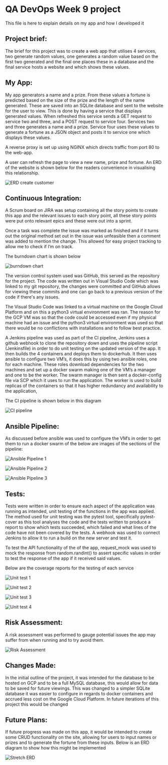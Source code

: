 # QA DevOps Week 9 project  

  

This file is here to explain details on my app and how I developed it  

  

  

  

## Project brief:  

  

The brief for this project was to create a web app that utilises 4 services, two generate random values, one generates a random value based on the first two generated and the final one places these in a database and the final service hosts a website and which shows these values. 

  

  

## My App:  

 My app generators a name and a prize. From these values a fortune is predicted based on the size of the prize and the length of the name generated. These are saved into an SQLite database and sent to the website for the user to view. This is done by having a service that displays generated values. When refreshed this service sends a GET request to service two and three, and a POST request to service four. Services two and three generates a name and a prize. Service four uses these values to generate a fortune as a JSON object and posts it to service one which displays these values. 

A reverse proxy is set up using NGINX which directs traffic from port 80 to the web-app. 

A user can refresh the page to view a new name, prize and fortune.  An ERD of the website is shown below for the readers convenience in visualising this relationship.  

   

  

![ERD create customer](https://github.com/gbarnacle79/week9/blob/dev/Images/Screenshot%202021-12-06%2013.21.01.png) 

  

  

  

## Continuous Integration:  

  

A Scrum board on JIRA was setup containing all the story points to create this app and the relevant issues to each story point, all these story points were put onto relevant epics and these were out into a sprint.  

  

  Once a task was complete the issue was marked as finished and if it turns out the original method set out in the issue was unfeasible then a comment was added to mention the change. This allowed for easy project tracking to allow me to check if I’m on track.  

  

  

  

The burndown chart is shown below  

  

![burndown chart](https://github.com/gbarnacle79/week9/blob/dev/Images/Screenshot%202021-12-05%2022.50.40.png)  

  

The version control system used was GitHub, this served as the repository for the project. The code was written out in Visual Studio Code which was linked to my git repository, the changes were committed and GitHub allows for viewing these commits and one can go back to a previous version of the code if there's any issues.   

  

The Visual Studio Code was linked to a virtual machine on the Google Cloud Platform and on this a python3 virtual environment was ran. The reason for the GCP VM was so that the code could be accessed even if my physical machine had an issue and the python3 virtual environment was used so that there would be no conflictions with installations and to follow best practice.   

   

 A Jenkins pipeline was used as part of the CI pipeline, Jenkins uses a github webhook to clone the repository down and uses the pipeline script (Jenkinsfile) in order to do unit testing on the updated version of the app.  It then builds the 4 containers and deploys them to dockerhub. It then uses ansible to configure two VM’s, it does this by using two ansible roles, one for each machine. These roles download dependencies for the two machines and set up a docker swarm making one of the VM’s a manager and one to be the worker. The swarm manager is then sent a docker-config file via SCP which it uses to run the application. The worker is used to build replicas of the containers so that it has higher redundancy and availability to the application, 

The CI pipeline is shown below in this diagram

![CI pipeline](https://github.com/gbarnacle79/week9/blob/dev/Images/Screenshot%202021-12-05%2022.14.19.png)
  

## Ansible Pipeline: 

As discussed before ansible was used to configure the VM’s in order to get them to run a docker swarm of the below are images of the sections of the pipeline: 

 
![Ansible Pipeline 1](https://github.com/gbarnacle79/week9/blob/dev/Images/Screenshot%202021-12-05%2020.59.40.png)  
 
![Ansible Pipeline 2](https://github.com/gbarnacle79/week9/blob/dev/Images/Screenshot%202021-12-05%2021.00.07.png)  

![Ansible Pipeline 3](https://github.com/gbarnacle79/week9/blob/dev/Images/Screenshot%202021-12-05%2021.00.37.png)  
 

 

 

## Tests:  

  

Tests were written in order to ensure each aspect of the application was running as intended, unit testing of the functions in the app was applied. The method used for unit testing was the pytest tool, specifically pytest-cover as this tool analyses the code and the tests written to produce a report to show which tests succeeded, which failed and what lines of the code have not been covered by the tests. A webhook was used to connect Jenkins to allow it to run a build on the new server and test it.  

To test the API functionality of the of the app, request_mock was used to mock the response from random.randint() to assert specific values in order to test the response of the app if it received said values.   

 Below are the coverage reports for the testing of each service

![Unit test 1](https://github.com/gbarnacle79/week9/blob/dev/Images/Screenshot%202021-12-05%2020.57.25.png)  
 
![Unit test 2](https://github.com/gbarnacle79/week9/blob/dev/Images/Screenshot%202021-12-05%2020.54.46.png)   

![Unit test 3](https://github.com/gbarnacle79/week9/blob/dev/Images/Screenshot%202021-12-05%2020.54.21.png)  

![Unit test 4](https://github.com/gbarnacle79/week9/blob/dev/Images/Screenshot%202021-12-05%2020.53.52.png)  


 

  

  

## Risk Assessment: 

  

A risk assessment was performed to gauge potential issues the app may suffer from when running and to try avoid them. 

![Risk Assessment](https://github.com/gbarnacle79/week9/blob/dev/Images/Screenshot%202021-12-05%2023.05.29.png) 

  

## Changes Made:  

  

In the initial outline of the project, it was intended for the database to be hosted on GCP and to be a full MySQL database, this would allow for data to be saved for future viewings. This was changed to a simpler SQLite database it was easier to configure in regards to docker containers and accrued less cost on the Google Cloud Platform. In future iterations of this project this would be changed 


## Future Plans:

If future progress was made on this app, it would be intended to create some CRUD functionality on the site, allowing for users to input names or prizes and to generate the fortune from these inputs. Below is an ERD diagram to show how this might be implemented

 ![Stretch ERD](https://github.com/gbarnacle79/week9/blob/dev/Images/Screenshot%202021-12-06%2013.22.18.png) 

  

  

  

  

 

  

 
